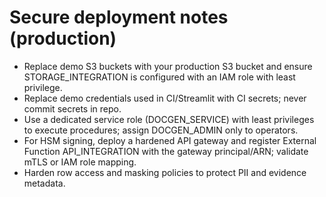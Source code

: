 # Secure deployment notes (production)
- Replace demo S3 buckets with your production S3 bucket and ensure STORAGE_INTEGRATION is configured with an IAM role with least privilege.
- Replace demo credentials used in CI/Streamlit with CI secrets; never commit secrets in repo.
- Use a dedicated service role (DOCGEN_SERVICE) with least privileges to execute procedures; assign DOCGEN_ADMIN only to operators.
- For HSM signing, deploy a hardened API gateway and register External Function API_INTEGRATION with the gateway principal/ARN; validate mTLS or IAM role mapping.
- Harden row access and masking policies to protect PII and evidence metadata.

